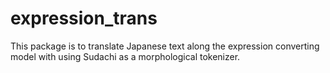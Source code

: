 # expression_trans
This package is to translate Japanese text along the expression converting model with using Sudachi as a morphological tokenizer.
